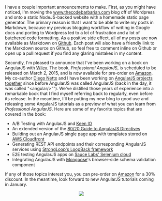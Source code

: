 I have a couple important announcements to make. First, as you might have
noticed, I'm moving the www.thecodebarbarian.com blog off of Wordpress and onto
a static NodeJS-backed website with a homemade static page generator. The
primary reason is that I want to be able to write my posts in Markdown, because
my previous blogging workflow of writing in Google docs and porting to Wordpress
led to a lot of frustration and a lot of butchered code formatting. As a
positive side effect, all of my posts are now available as Markdown on
[Github](https://github.com/vkarpov15/thecodebarbarian.com/tree/master/lib/posts).
Each post will also have a friendly link to the Markdown source on Github, so
feel free to comment inline on Github or open up a pull request if you find any
glaring mistakes in my content.

Secondly, I'm pleased to announce that I've been working on a book on AngularJS
with [Wiley](http://en.wikipedia.org/wiki/John_Wiley_%26_Sons). The
book, *Professional AngularJS*, is scheduled to be released on March 2, 2015,
and is now available for pre-order on [Amazon](http://www.amazon.com/Professional-AngularJS-Valeri-Karpov/dp/1118832078). My co-author [Diego Netto](https://twitter.com/hackthenetto)
and I have been working on [AngularJS projects together](http://techcrunch.com/2012/08/14/tigerlabs-accelerator-showcases-its-first-batch-of-startups-at-princeton-demo-day/)
since before AngularJS was called AngularJS (back in the day, it was called
"&lt;angular/&gt;""). We've distilled those years of
experience into a remarkable book that I find myself referring back to
regularly, even before its release. In the meantime, I'll be putting my
new blog to good use and releasing some AngularJS tutorials as a preview of what
you can learn from *Professional AngularJS*. Here are some of my favorite topics
that are covered in the book:

* A/B Testing with AngularJS and [Keen IO](https://keen.io/)
* An extended version of the [80/20 Guide to AngularJS Directives](/2013/09/23/the-8020-guide-to-writing-angularjs-directives)
* Building out an AngularJS single page app with templates stored on [AWS Cloudfront](http://aws.amazon.com/cloudfront/)
* Generating REST API endpoints and their corresponding AngularJS services using
[StrongLoop's LoopBack framework](http://strongloop.com/node-js/loopback/)
* E2E testing AngularJS apps on [Sauce Labs' Selenium cloud](https://saucelabs.com/)
* Integrating AngularJS with [Mongoose](https://github.com/LearnBoost/mongoose)'s browser-side schema validation component

If any of those topics interest you, you can pre-order on [Amazon](http://www.amazon.com/Professional-AngularJS-Valeri-Karpov/dp/1118832078)
for a 30% discount. In the meantime, look forward to new AngularJS tutorials
coming in January.

<div style="text-align: center"><img src="http://i.imgur.com/0UWUUOd.jpg"></div>
